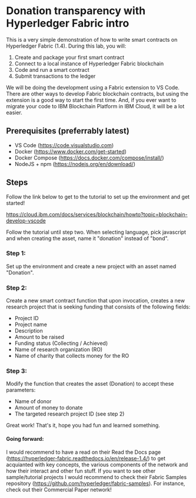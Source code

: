 # Donation transparency with Hyperledger Fabric intro
This is a very simple demonstration of how to write smart contracts on Hyperledger Fabric (1.4). During this lab, you will:


1. Create and package your first smart contract
2. Connect to a local instance of Hyperledger Fabric blockchain
3. Code and run a smart contract
4. Submit transactions to the ledger


We will be doing the development using a Fabric extension to VS Code. There are other ways to develop Fabric blockchain contracts, but using the extension is a good way to start the first time. And, if you ever want to migrate your code to IBM Blockchain Platform in IBM Cloud, it will be a lot easier.


## Prerequisites (preferrably latest)
- VS Code (https://code.visualstudio.com)
- Docker (https://www.docker.com/get-started)
- Docker Compose (https://docs.docker.com/compose/install/)
- NodeJS + npm (https://nodejs.org/en/download/)

## Steps
Follow the link below to get to the tutorial to set up the environment and get started! 

https://cloud.ibm.com/docs/services/blockchain/howto?topic=blockchain-develop-vscode

Follow the tutorial until step two. When selecting language, pick javascript and when creating the asset, name it "donation" instead of "bond". 

### Step 1:
Set up the environment and create a new project with an asset named "Donation".

### Step 2:
Create a new smart contract function that upon invocation, creates a new research project that is seeking funding that consists of the following fields:
- Project ID
- Project name
- Description
- Amount to be raised
- Funding status (Collecting / Achieved)
- Name of research organization (RO)
- Name of charity that collects money for the RO

### Step 3:
Modify the function that creates the asset (Donation) to accept these parameters:
- Name of donor
- Amount of money to donate
- The targeted research project ID (see step 2)

Great work! That's it, hope you had fun and learned something. 

#### Going forward:
I would recommend to have a read on their Read the Docs page (https://hyperledger-fabric.readthedocs.io/en/release-1.4/) to get acquianted with key concepts, the various components of the network and how their interact and other fun stuff. If you want to see other sample/tutorial projects I would recommend to check their Fabric Samples repository (https://github.com/hyperledger/fabric-samples). For instance, check out their Commercial Paper network!

